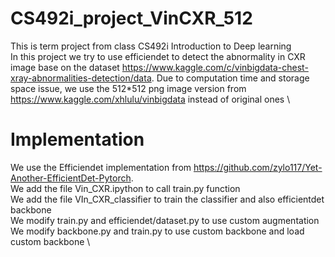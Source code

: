 # CS492i_project_VinCXR_512
This is term project from class CS492i Introduction to Deep learning \
In this project we try to use efficiendet to detect the abnormality in CXR image base on the dataset https://www.kaggle.com/c/vinbigdata-chest-xray-abnormalities-detection/data. Due to computation time and storage space issue, we use the 512*512 png image version from https://www.kaggle.com/xhlulu/vinbigdata instead of original ones \

# Implementation
We use the Efficiendet implementation from https://github.com/zylo117/Yet-Another-EfficientDet-Pytorch. \
We add the file Vin_CXR.ipython to call train.py function \
We add the file VIn_CXR_classifier to train the classifier and also efficientdet backbone \
We modify train.py and efficiendet/dataset.py to use custom augmentation \
We modify backbone.py and train.py to use custom backbone and load custom backbone \
 


